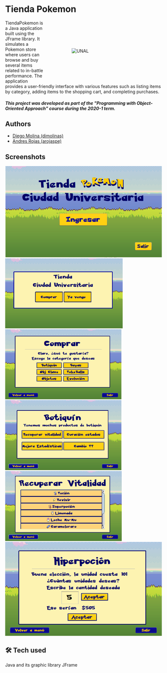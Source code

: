 
# Tienda Pokemon
<img style="margin: 90px;" align="right" alt="UNAL" title="Universidad Nacional de Colombia" width="200" src="https://cdiac.manizales.unal.edu.co/imagenes/LogosMini/un.png">
TiendaPokemon is a Java application built using the JFrame library. It simulates a Pokemon store where users can browse and buy several items related to in-battle performance. The application provides a user-friendly interface with various features such as listing items by category, adding items to the shopping cart, and completing purchases.

##### This project was developed as part of the "Programming with Object-Oriented Approach" course during the 2020-1 term.

## Authors

- [Diego Molina (dimolinas)](https://github.com/dimolinas)
- [Andres Rojas (arojaspe)](https://github.com/arojaspe)

## Screenshots
<img alt="1" title="TiendaPokemon" width="750" src="https://github.com/arojaspe/TiendaPokemon/blob/main/src/visual/1.PNG">
<div style="display: inline-block;">
  <img alt="2" title="TiendaPokemon" height="225" src="https://github.com/arojaspe/TiendaPokemon/blob/main/src/visual/2.PNG">
  <img alt="3" title="TiendaPokemon" height="225" src="https://github.com/arojaspe/TiendaPokemon/blob/main/src/visual/3.PNG">
</div>
<div style="display: inline-block;">
  <img alt="2" title="TiendaPokemon" height="225" src="https://github.com/arojaspe/TiendaPokemon/blob/main/src/visual/5.PNG">
  <img alt="3" title="TiendaPokemon" height="225" src="https://github.com/arojaspe/TiendaPokemon/blob/main/src/visual/6.PNG">
</div>
<img alt="7" title="TiendaPokemon" width="750" src="https://github.com/arojaspe/TiendaPokemon/blob/main/src/visual/7.PNG">


## 🛠 Tech used
Java and its graphic library JFrame

